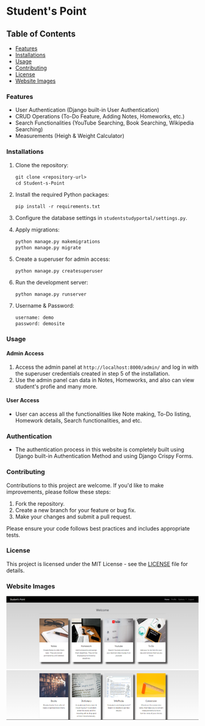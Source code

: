 # Student's Point

## Table of Contents

* [Features](#features)
* [Installations](#installations)
* [Usage](#usage)
* [Contributing](#contributing)
* [License](#license)
* [Website Images](#websiteimages)

### Features

* User Authentication (Django built-in User Authentication)
* CRUD Operations (To-Do Feature, Adding Notes, Homeworks, etc.)
* Search Functionalities (YouTube Searching, Book Searching, Wikipedia Searching)
* Measurements (Heigh & Weight Calculator)

### Installations

1. Clone the repository:

   ```shell
   git clone <repository-url>
   cd Student-s-Point
   ```
2. Install the required Python packages:

   ```shell
   pip install -r requirements.txt
   ```
3. Configure the database settings in `studentstudyportal/settings.py`.
4. Apply migrations:

   ```shell
   python manage.py makemigrations
   python manage.py migrate
   ```
5. Create a superuser for admin access:

   ```shell
   python manage.py createsuperuser
   ```
6. Run the development server:

   ```shell
   python manage.py runserver
   ```
7. Username & Password:

   ```shell
   username: demo
   password: demosite
   ```

### Usage

#### Admin Access

1. Access the admin panel at `http://localhost:8000/admin/` and log in with the superuser credentials created in step 5 of the installation.
2. Use the admin panel can data in Notes, Homeworks, and also can view student's profie and many more.

#### User Access

* User can access all the functionalities like Note making, To-Do listing, Homework details, Search functionalities, and etc.

### Authentication

* The authentication process in this website is completely built using Django built-in Authentication Method and using Django Crispy Forms.

### Contributing

Contributions to this project are welcome. If you'd like to make improvements, please follow these steps:

1. Fork the repository.
2. Create a new branch for your feature or bug fix.
3. Make your changes and submit a pull request.

Please ensure your code follows best practices and includes appropriate tests.

### License

This project is licensed under the MIT License - see the [LICENSE](LICENSE) file for details.

### Website Images

![1699861529592](image/README/1699861529592.png)![1699861535689](image/README/1699861535689.png)
